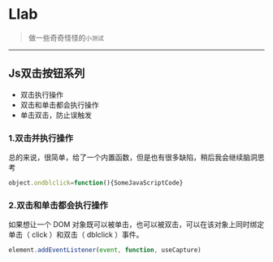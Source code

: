 # Llab
> 做一些奇奇怪怪的`小测试 `

---
## Js双击按钮系列
- 双击执行操作
- 双击和单击都会执行操作
- 单击双击，防止误触发
### 1.双击并执行操作  
总的来说，很简单，给了一个内置函数，但是也有很多缺陷，稍后我会继续脑洞思考  

```js
object.ondblclick=function(){SomeJavaScriptCode}
```

### 2.双击和单击都会执行操作
如果想让一个  DOM  对象既可以被单击，也可以被双击，可以在该对象上同时绑定单击（ click ）和双击（ dblclick ）事件。  
```js
element.addEventListener(event, function, useCapture)
```